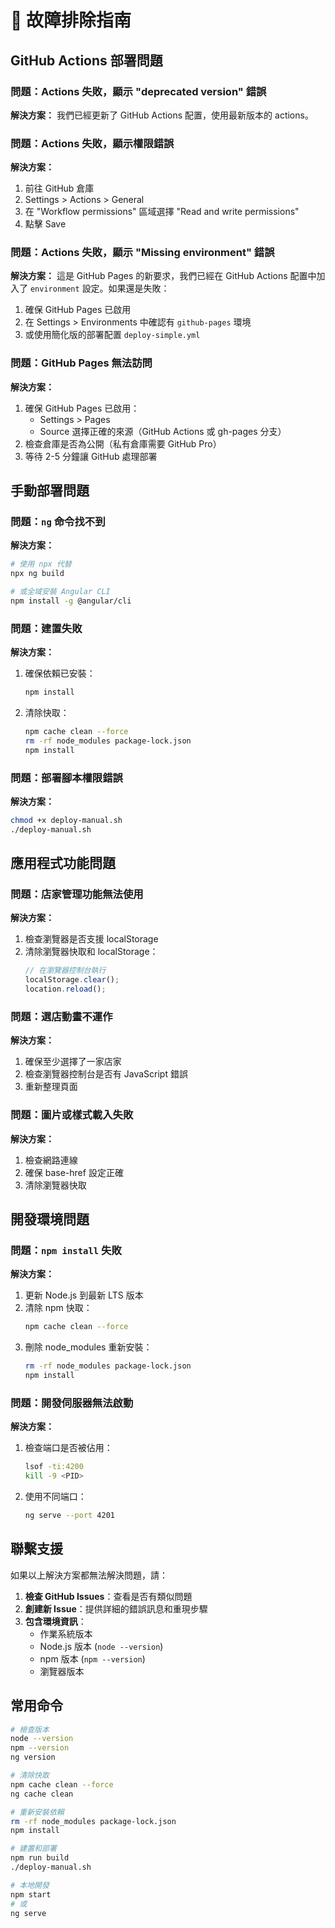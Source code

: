 # 🔧 故障排除指南

## GitHub Actions 部署問題

### 問題：Actions 失敗，顯示 "deprecated version" 錯誤
**解決方案：**
我們已經更新了 GitHub Actions 配置，使用最新版本的 actions。

### 問題：Actions 失敗，顯示權限錯誤
**解決方案：**
1. 前往 GitHub 倉庫
2. Settings > Actions > General
3. 在 "Workflow permissions" 區域選擇 "Read and write permissions"
4. 點擊 Save

### 問題：Actions 失敗，顯示 "Missing environment" 錯誤
**解決方案：**
這是 GitHub Pages 的新要求，我們已經在 GitHub Actions 配置中加入了 `environment` 設定。如果還是失敗：
1. 確保 GitHub Pages 已啟用
2. 在 Settings > Environments 中確認有 `github-pages` 環境
3. 或使用簡化版的部署配置 `deploy-simple.yml`

### 問題：GitHub Pages 無法訪問
**解決方案：**
1. 確保 GitHub Pages 已啟用：
   - Settings > Pages
   - Source 選擇正確的來源（GitHub Actions 或 gh-pages 分支）
2. 檢查倉庫是否為公開（私有倉庫需要 GitHub Pro）
3. 等待 2-5 分鐘讓 GitHub 處理部署

## 手動部署問題

### 問題：`ng` 命令找不到
**解決方案：**
```bash
# 使用 npx 代替
npx ng build

# 或全域安裝 Angular CLI
npm install -g @angular/cli
```

### 問題：建置失敗
**解決方案：**
1. 確保依賴已安裝：
   ```bash
   npm install
   ```
2. 清除快取：
   ```bash
   npm cache clean --force
   rm -rf node_modules package-lock.json
   npm install
   ```

### 問題：部署腳本權限錯誤
**解決方案：**
```bash
chmod +x deploy-manual.sh
./deploy-manual.sh
```

## 應用程式功能問題

### 問題：店家管理功能無法使用
**解決方案：**
1. 檢查瀏覽器是否支援 localStorage
2. 清除瀏覽器快取和 localStorage：
   ```javascript
   // 在瀏覽器控制台執行
   localStorage.clear();
   location.reload();
   ```

### 問題：選店動畫不運作
**解決方案：**
1. 確保至少選擇了一家店家
2. 檢查瀏覽器控制台是否有 JavaScript 錯誤
3. 重新整理頁面

### 問題：圖片或樣式載入失敗
**解決方案：**
1. 檢查網路連線
2. 確保 base-href 設定正確
3. 清除瀏覽器快取

## 開發環境問題

### 問題：`npm install` 失敗
**解決方案：**
1. 更新 Node.js 到最新 LTS 版本
2. 清除 npm 快取：
   ```bash
   npm cache clean --force
   ```
3. 刪除 node_modules 重新安裝：
   ```bash
   rm -rf node_modules package-lock.json
   npm install
   ```

### 問題：開發伺服器無法啟動
**解決方案：**
1. 檢查端口是否被佔用：
   ```bash
   lsof -ti:4200
   kill -9 <PID>
   ```
2. 使用不同端口：
   ```bash
   ng serve --port 4201
   ```

## 聯繫支援

如果以上解決方案都無法解決問題，請：

1. **檢查 GitHub Issues**：查看是否有類似問題
2. **創建新 Issue**：提供詳細的錯誤訊息和重現步驟
3. **包含環境資訊**：
   - 作業系統版本
   - Node.js 版本 (`node --version`)
   - npm 版本 (`npm --version`)
   - 瀏覽器版本

## 常用命令

```bash
# 檢查版本
node --version
npm --version
ng version

# 清除快取
npm cache clean --force
ng cache clean

# 重新安裝依賴
rm -rf node_modules package-lock.json
npm install

# 建置和部署
npm run build
./deploy-manual.sh

# 本地開發
npm start
# 或
ng serve
```